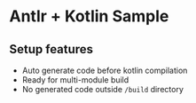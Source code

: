 # Antlr + Kotlin Sample

## Setup features
- Auto generate code before kotlin compilation
- Ready for multi-module build
- No generated code outside `/build` directory
